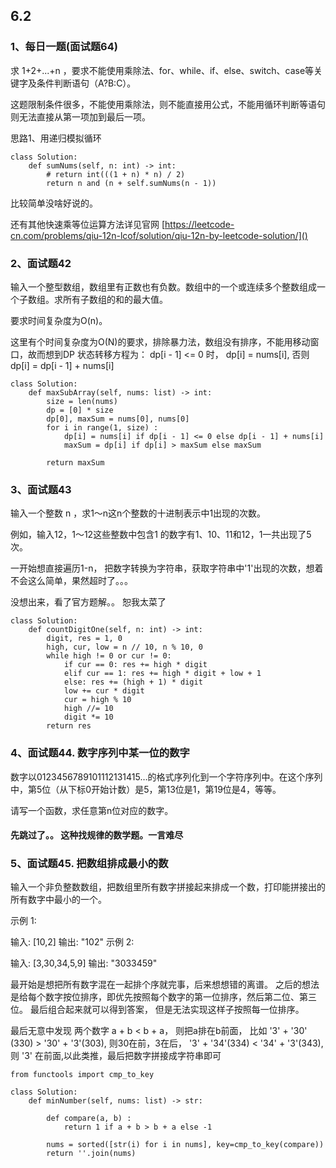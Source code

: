 ## 6.2
### 1、每日一题(面试题64)
求 1+2+...+n ，要求不能使用乘除法、for、while、if、else、switch、case等关键字及条件判断语句（A?B:C）。

这题限制条件很多，不能使用乘除法，则不能直接用公式，不能用循环判断等语句则无法直接从第一项加到最后一项。

思路1、用递归模拟循环

```
class Solution:
    def sumNums(self, n: int) -> int:
        # return int(((1 + n) * n) / 2)
        return n and (n + self.sumNums(n - 1))
```
比较简单没啥好说的。

还有其他快速乘等位运算方法详见官网
[https://leetcode-cn.com/problems/qiu-12n-lcof/solution/qiu-12n-by-leetcode-solution/]()

### 2、面试题42
输入一个整型数组，数组里有正数也有负数。数组中的一个或连续多个整数组成一个子数组。求所有子数组的和的最大值。

要求时间复杂度为O(n)。

这里有个时间复杂度为O(N)的要求，排除暴力法，数组没有排序，不能用移动窗口，故而想到DP
状态转移方程为： dp[i - 1] <= 0 时， dp[i] = nums[i], 否则 dp[i] = dp[i - 1] + nums[i]

```
class Solution:
    def maxSubArray(self, nums: list) -> int:
        size = len(nums)
        dp = [0] * size
        dp[0], maxSum = nums[0], nums[0]
        for i in range(1, size) :
            dp[i] = nums[i] if dp[i - 1] <= 0 else dp[i - 1] + nums[i]
            maxSum = dp[i] if dp[i] > maxSum else maxSum
        
        return maxSum
```

### 3、面试题43
输入一个整数 n ，求1～n这n个整数的十进制表示中1出现的次数。

例如，输入12，1～12这些整数中包含1 的数字有1、10、11和12，1一共出现了5次。

一开始想直接遍历1-n， 把数字转换为字符串，获取字符串中'1'出现的次数，想着不会这么简单，果然超时了。。。

没想出来，看了官方题解。。 恕我太菜了

```
class Solution:
    def countDigitOne(self, n: int) -> int:
        digit, res = 1, 0
        high, cur, low = n // 10, n % 10, 0
        while high != 0 or cur != 0:
            if cur == 0: res += high * digit
            elif cur == 1: res += high * digit + low + 1
            else: res += (high + 1) * digit
            low += cur * digit
            cur = high % 10
            high //= 10
            digit *= 10
        return res
```


### 4、面试题44. 数字序列中某一位的数字
数字以0123456789101112131415…的格式序列化到一个字符序列中。在这个序列中，第5位（从下标0开始计数）是5，第13位是1，第19位是4，等等。

请写一个函数，求任意第n位对应的数字。
#### 先跳过了。。 这种找规律的数学题。一言难尽


### 5、面试题45. 把数组排成最小的数
输入一个非负整数数组，把数组里所有数字拼接起来排成一个数，打印能拼接出的所有数字中最小的一个。

示例 1:

输入: [10,2]
输出: "102"
示例 2:

输入: [3,30,34,5,9]
输出: "3033459"

最开始是想把所有数字混在一起排个序就完事，后来想想错的离谱。
之后的想法是给每个数字按位排序，即优先按照每个数字的第一位排序，然后第二位、第三位。 最后组合起来就可以得到答案，
但是无法实现这样子按照每一位排序。

最后无意中发现 两个数字 a + b < b + a， 则把a排在b前面， 比如 '3' + '30' (330) > '30' + '3'(303), 则30在前，3在后， '3' + '34'(334) < '34' + '3'(343), 则 '3' 在前面,以此类推，最后把数字拼接成字符串即可


```
from functools import cmp_to_key

class Solution:
    def minNumber(self, nums: list) -> str:

        def compare(a, b) :
            return 1 if a + b > b + a else -1

        nums = sorted([str(i) for i in nums], key=cmp_to_key(compare)) 
        return ''.join(nums)
```
